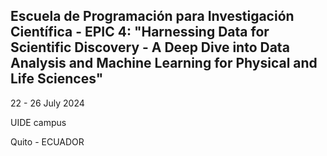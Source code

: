 ## Escuela de Programación para Investigación Científica - EPIC 4: "Harnessing Data for Scientific Discovery - A Deep Dive into Data Analysis and Machine Learning for Physical and Life Sciences"

22 - 26 July 2024

UIDE campus

Quito - ECUADOR
